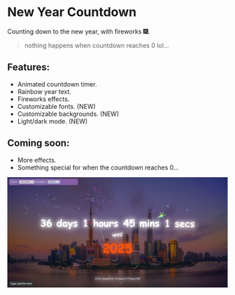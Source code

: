# New Year Countdown
Counting down to the new year, with fireworks 🎆.

> nothing happens when countdown reaches 0 lol...

## Features:
- Animated countdown timer.
- Rainbow year text.
- Fireworks effects.
- Customizable fonts. (NEW)
- Customizable backgrounds. (NEW)
- Light/dark mode. (NEW)

## Coming soon:
- More effects.
- Something special for when the countdown reaches 0...

![alt preview](https://github.com/incognitobot-official/new-year-countdown/blob/main/preview.png?raw=true)